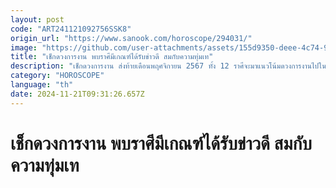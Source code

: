 ```yaml
---
layout: post
code: "ART241121092756SSK8"
origin_url: "https://www.sanook.com/horoscope/294031/"
image: "https://github.com/user-attachments/assets/155d9350-deee-4c74-9ee9-8716f02ab4ab"
title: "เช็กดวงการงาน พบราศีมีเกณฑ์ได้รับข่าวดี สมกับความทุ่มเท"
description: "เช็กดวงการงาน ส่งท้ายเดือนพฤศจิกายน 2567 ทั้ง 12 ราศีจะมาแนวโน้มดวงการงานไปในทิศทางใด มาเช็กดวงกัน"
category: "HOROSCOPE"
language: "th"
date: 2024-11-21T09:31:26.657Z
---
```


# เช็กดวงการงาน พบราศีมีเกณฑ์ได้รับข่าวดี สมกับความทุ่มเท